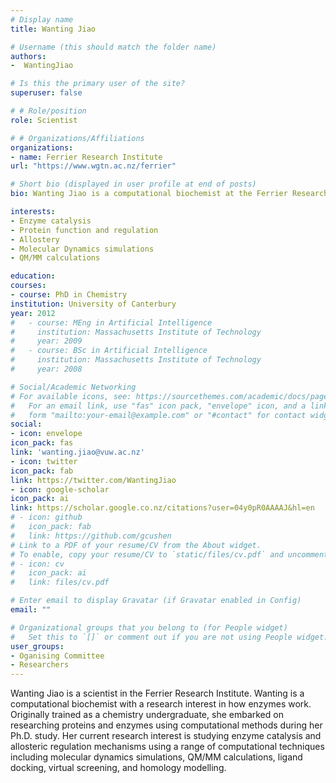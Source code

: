 ```yaml
---
# Display name
title: Wanting Jiao

# Username (this should match the folder name)
authors:
-  WantingJiao

# Is this the primary user of the site?
superuser: false

# # Role/position
role: Scientist

# # Organizations/Affiliations
organizations:
- name: Ferrier Research Institute
url: "https://www.wgtn.ac.nz/ferrier"

# Short bio (displayed in user profile at end of posts)
bio: Wanting Jiao is a computational biochemist at the Ferrier Research Institute.

interests:
- Enzyme catalysis
- Protein function and regulation
- Allostery
- Molecular Dynamics simulations
- QM/MM calculations

education:
courses:
- course: PhD in Chemistry
institution: University of Canterbury
year: 2012
#   - course: MEng in Artificial Intelligence
#     institution: Massachusetts Institute of Technology
#     year: 2009
#   - course: BSc in Artificial Intelligence
#     institution: Massachusetts Institute of Technology
#     year: 2008

# Social/Academic Networking
# For available icons, see: https://sourcethemes.com/academic/docs/page-builder/#icons
#   For an email link, use "fas" icon pack, "envelope" icon, and a link in the
#   form "mailto:your-email@example.com" or "#contact" for contact widget.
social:
- icon: envelope
icon_pack: fas
link: 'wanting.jiao@vuw.ac.nz'
- icon: twitter
icon_pack: fab
link: https://twitter.com/WantingJiao
- icon: google-scholar
icon_pack: ai
link: https://scholar.google.co.nz/citations?user=04y0pR0AAAAJ&hl=en
# - icon: github
#   icon_pack: fab
#   link: https://github.com/gcushen
# Link to a PDF of your resume/CV from the About widget.
# To enable, copy your resume/CV to `static/files/cv.pdf` and uncomment the lines below.
# - icon: cv
#   icon_pack: ai
#   link: files/cv.pdf

# Enter email to display Gravatar (if Gravatar enabled in Config)
email: ""

# Organizational groups that you belong to (for People widget)
#   Set this to `[]` or comment out if you are not using People widget.
user_groups:
- Oganising Committee
- Researchers
---
```


Wanting Jiao is a scientist in the Ferrier Research Institute. Wanting is a computational biochemist with a research interest in how enzymes work. Originally trained as a chemistry undergraduate, she embarked on researching proteins and enzymes using computational methods during her Ph.D. study. Her current research interest is studying enzyme catalysis and allosteric regulation mechanisms using a range of computational techniques including molecular dynamics simulations, QM/MM calculations, ligand docking, virtual screening, and homology modelling. 
